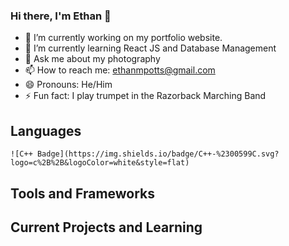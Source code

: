 ### Hi there, I'm Ethan 👋

<!--
**empotts/empotts** is a ✨ _special_ ✨ repository because its `README.md` (this file) appears on your GitHub profile.

Here are some ideas to get you started:

- 🔭 I’m currently working on ...
- 🌱 I’m currently learning ...
- 👯 I’m looking to collaborate on ...
- 🤔 I’m looking for help with ...
- 💬 Ask me about ...
- 📫 How to reach me: ...
- 😄 Pronouns: ...
- ⚡ Fun fact: ...
-->

- 🔭 I’m currently working on my portfolio website.
- 🌱 I’m currently learning React JS and Database Management
- 💬 Ask me about my photography
- 📫 How to reach me: ethanmpotts@gmail.com
- 😄 Pronouns: He/Him
- ⚡ Fun fact: I play trumpet in the Razorback Marching Band


## Languages

    ![C++ Badge](https://img.shields.io/badge/C++-%2300599C.svg?logo=c%2B%2B&logoColor=white&style=flat)

## Tools and Frameworks

## Current Projects and Learning


